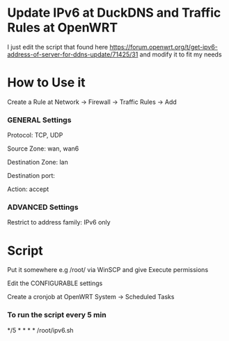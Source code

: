 # Update IPv6 at DuckDNS and Traffic Rules at OpenWRT

I just edit the script that found here https://forum.openwrt.org/t/get-ipv6-address-of-server-for-ddns-update/71425/31 and modify it to fit my needs

# How to Use it
Create a Rule at Network -> Firewall -> Traffic Rules -> Add

### GENERAL Settings
Protocol: TCP, UDP

Source Zone: wan, wan6

Destination Zone: lan

Destination port:

Action: accept

### ADVANCED Settings
Restrict to address family: IPv6 only

# Script
Put it somewhere e.g /root/ via WinSCP and give Execute permissions

Edit the CONFIGURABLE settings

Create a cronjob at OpenWRT System -> Scheduled Tasks

### To run the script every 5 min
*/5 * * * * /root/ipv6.sh
